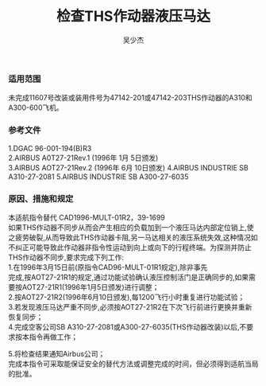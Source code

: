 ﻿---
amendno: 39-2034  
cadno: CAD1996-MULT-01R3  
title: 检查THS作动器液压马达  
publishdate: 1997-10-21  
effdate: 1997-10-28  
acmodels: ["MULT","A310","A300"]  
tags: []  
engs: []  
pns: ["47142-201","47142-203"]  
mfrs: ["AIRBUS"]  
admins: 西北管理局  
author: 吴少杰  
---
  
### 适用范围  
未完成11607号改装或装用件号为47142-201或47142-203THS作动器的A310和A300-600飞机。  
  
<!--more-->  
### 参考文件  
  1.DGAC 96-001-194(B)R3  
  2.AIRBUS A0T27-21Rev.1 (1996年 1月 5日颁发)  
  3.AIRBUS AOT27-21Rev.2 (1996年 6月 10日颁发)     4.AIRBUS INDUSTRIE SB A310-27-2081     5.AIRBUS INDUSTRIE SB A300-27-6035  
  
### 原因、措施和规定  

  本适航指令替代 CAD1996-MULT-01R2，39-1699  
如果THS作动器不同步从而会产生相应的负载加到一个液压马达内部定位销上,使之疲劳破裂,从而导致此THS作动器卡阻,另一马达相关的液压系统失效,这种情况如不纠正可能导致此作动器非指令性运动到向上或向下的行程终端。为探测并防止THS作动器不同步,要求完成下列工作:  
  1.在1996年3月15日前(原指令CAD96-MULT-01R1规定),除非事先  
完成,按AOT27-21R1的规定,通过功能试验确认液压控制活门是正确同步的,如果需要按AOT27-21R1(1996年1月5日颁发)进行调整；  
  2.按AOT27-21R2(1996年6月10日颁发),每1200飞行小时重复进行功能试验；  
  3.若发现液压马达严重不同步,必须按AOT27-21R2在下次飞行前进行更换并重新恢复同步；  
  4.完成空客公司SB A310-27-2081或A300-27-6035(THS作动器改装)以后,不要求按本指令再做工作；  
  
  5.将检查结果通知Airbus公司；  
  完成本指令可采取能保证安全的替代方法或调整完成的时间，但必须得到适航当局的批准。  
